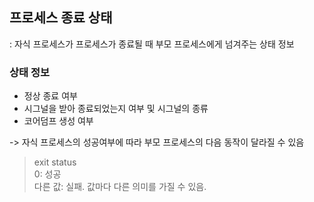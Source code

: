 ## 프로세스 종료 상태
: 자식 프로세스가 프로세스가 종료될 때 부모 프로세스에게 넘겨주는 상태 정보 <br>

### 상태 정보
- 정상 종료 여부
- 시그널을 받아 종료되었는지 여부 및 시그널의 종류
- 코어덤프 생성 여부

-> 자식 프로세스의 성공여부에 따라 부모 프로세스의 다음 동작이 달라질 수 있음 <br>

> exit status <br>
0: 성공 <br>
다른 값: 실패. 값마다 다른 의미를 가질 수 있음.